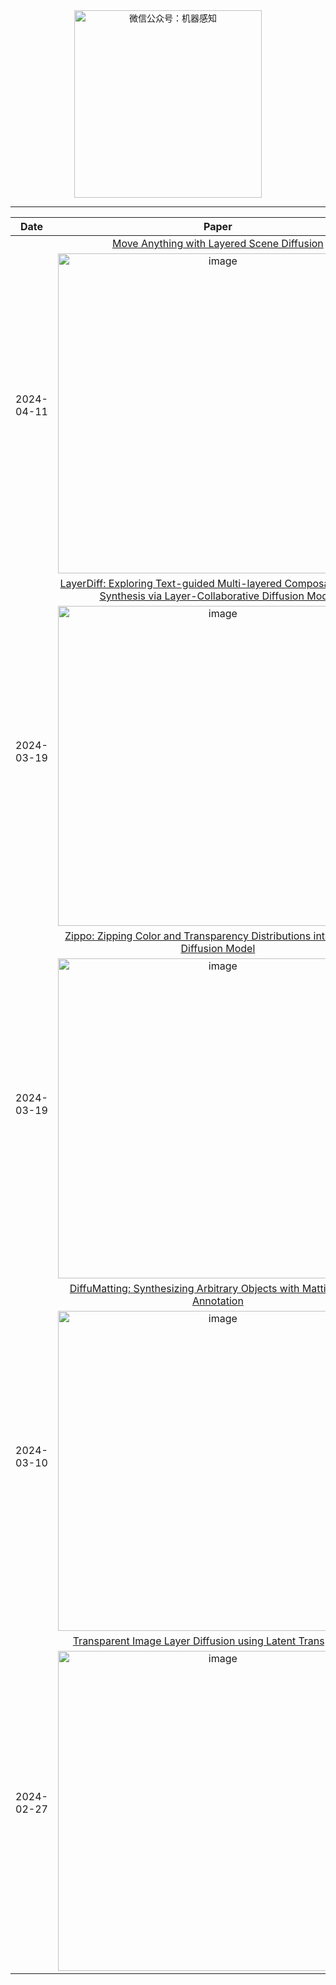 <div align="center">
    <img src="./offiaccount.png" alt="微信公众号：机器感知" width="300" />
</div>

-----

<table align="center">
    <thead>
        <tr>
            <th>Date</th>
            <th>Paper</th>
        </tr>
    </thead>
    <tbody align="center" valign="center">
        <tr>
            <td rowspan="2">2024-04-11</td>
            <td><a href="https://arxiv.org/abs/2404.07178">Move Anything with Layered Scene Diffusion</a></td>
        </tr>
        <tr>
            <td><img src="./images/2024-04-11.png" width="512" alt="image" /></td>
        </tr>
        <tr>
            <td rowspan="2">2024-03-19</td>
            <td><a href="https://arxiv.org/abs/2403.11929">LayerDiff: Exploring Text-guided Multi-layered Composable Image Synthesis via Layer-Collaborative Diffusion Model</a></td>
        </tr>
        <tr>
            <td><img src="./images/2024-03-19-02.png" width="512" alt="image" /></td>
        </tr>
        <tr>
            <td rowspan="2">2024-03-19</td>
            <td><a href="https://arxiv.org/abs/2403.11077">Zippo: Zipping Color and Transparency Distributions into a Single Diffusion Model</a></td>
        </tr>
        <tr>
            <td><img src="./images/2024-03-19.png" width="512" alt="image" /></td>
        </tr>
        <tr>
            <td rowspan="2">2024-03-10</td>
            <td><a href="https://arxiv.org/abs/2403.06168">DiffuMatting: Synthesizing Arbitrary Objects with Matting-level Annotation</a></td>
        </tr>
        <tr>
            <td><img src="./images/2024-03-12.png" width="512" alt="image" /></td>
        </tr>
        <tr>
            <td rowspan="2">2024-02-27</td>
            <td><a href="https://arxiv.org/abs/2402.17113">Transparent Image Layer Diffusion using Latent Transparency</a></td>
        </tr>
        <tr>
            <td><img src="./images/2024-02-27.png" width="512" alt="image" /></td>
        </tr>
    </tbody>
</table>
